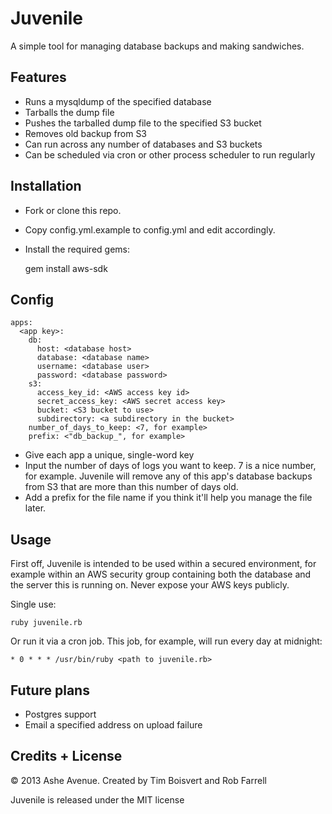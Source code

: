 Juvenile
========

A simple tool for managing database backups and making sandwiches. 

Features
--------

- Runs a mysqldump of the specified database
- Tarballs the dump file
- Pushes the tarballed dump file to the specified S3 bucket
- Removes old backup from S3
- Can run across any number of databases and S3 buckets
- Can be scheduled via cron or other process scheduler to run regularly

Installation
------------

- Fork or clone this repo.
- Copy config.yml.example to config.yml and edit accordingly.
- Install the required gems:


    gem install aws-sdk

Config
------

    apps:
      <app key>:
        db:
          host: <database host>
          database: <database name>
          username: <database user>
          password: <database password>
        s3:
          access_key_id: <AWS access key id>
          secret_access_key: <AWS secret access key>
          bucket: <S3 bucket to use>
          subdirectory: <a subdirectory in the bucket>
        number_of_days_to_keep: <7, for example>
        prefix: <"db_backup_", for example>
        
- Give each app a unique, single-word key
- Input the number of days of logs you want to keep. 7 is a nice number, for example. Juvenile will remove any of this app's database backups from S3 that are more than this number of days old.
- Add a prefix for the file name if you think it'll help you manage the file later.

Usage
-----

First off, Juvenile is intended to be used within a secured environment, for example within an AWS security group containing both the database and the server this is running on. Never expose your AWS keys publicly.

Single use:

    ruby juvenile.rb
    
Or run it via a cron job. This job, for example, will run every day at midnight:

    * 0 * * * /usr/bin/ruby <path to juvenile.rb>

Future plans
------------

- Postgres support
- Email a specified address on upload failure

Credits + License
-----------------

&copy; 2013 Ashe Avenue. Created by Tim Boisvert and Rob Farrell

Juvenile is released under the MIT license
